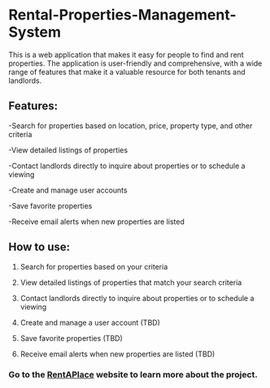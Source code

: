# Rental-Properties-Management-System
This is a web application that makes it easy for people to find and rent properties. The application is user-friendly and comprehensive, with a wide range of features that make it a valuable resource for both tenants and landlords.

## Features:
-Search for properties based on location, price, property type, and other criteria<br>
>
-View detailed listings of properties<br>
>
-Contact landlords directly to inquire about properties or to schedule a viewing<br>
>
-Create and manage user accounts<br>
>
-Save favorite properties<br>
>
-Receive email alerts when new properties are listed<br>

## How to use:
1. Search for properties based on your criteria<br>
>
2. View detailed listings of properties that match your search criteria<br>
>
3. Contact landlords directly to inquire about properties or to schedule a viewing<br>
>
4. Create and manage a user account (TBD)<br>
>
5. Save favorite properties (TBD)<br>
>
6. Receive email alerts when new properties are listed (TBD)<br>

### Go to the [RentAPlace](https://sites.google.com/myuwc.ac.za/rentaplace/home) website to learn more about the project.
